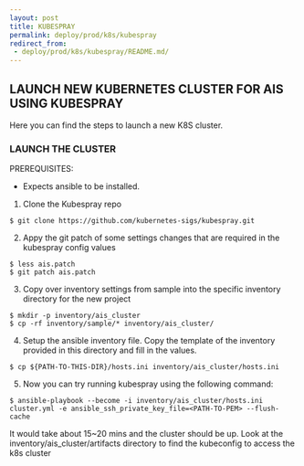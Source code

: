```yaml
---
layout: post
title: KUBESPRAY
permalink: deploy/prod/k8s/kubespray
redirect_from:
 - deploy/prod/k8s/kubespray/README.md/
---
```


## LAUNCH NEW KUBERNETES CLUSTER FOR AIS USING KUBESPRAY

Here you can find the steps to launch a new K8S cluster.

### LAUNCH THE CLUSTER

PREREQUISITES:
- Expects ansible to be installed.

1. Clone the Kubespray repo 

```console
$ git clone https://github.com/kubernetes-sigs/kubespray.git
```

2. Appy the git patch of some settings changes that are required in the kubespray config values

```console
$ less ais.patch
$ git patch ais.patch
```

3. Copy over inventory settings from sample into the specific inventory directory for the new project

```console
$ mkdir -p inventory/ais_cluster
$ cp -rf inventory/sample/* inventory/ais_cluster/
```

4. Setup the ansible inventory file.
Copy the template of the inventory provided in this directory and fill in the values.

```console
$ cp ${PATH-TO-THIS-DIR}/hosts.ini inventory/ais_cluster/hosts.ini 
```

5. Now you can try running kubespray using the following command:

```console
$ ansible-playbook --become -i inventory/ais_cluster/hosts.ini cluster.yml -e ansible_ssh_private_key_file=<PATH-TO-PEM> --flush-cache
```

It would take about 15~20 mins and the cluster should be up.
Look at the inventory/ais_cluster/artifacts directory to find the kubeconfig to access the k8s cluster
